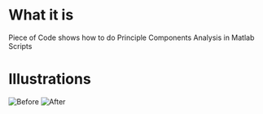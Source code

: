 # What it is

Piece of Code shows how to do Principle Components Analysis in Matlab Scripts

# Illustrations
![Before](https://github.com/pppoe/MatlabPCA/raw/master/screenshots/original.png)
![After](https://github.com/pppoe/MatlabPCA/raw/master/screenshots/result.png)
